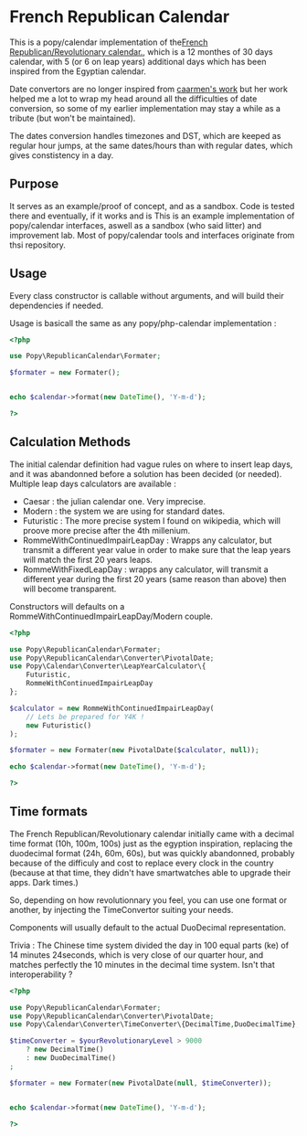 French Republican Calendar
==========================

This is a popy/calendar implementation of the[French Republican/Revolutionary calendar.](https://en.wikipedia.org/wiki/French_Republican_Calendar),
which is a 12 monthes of 30 days calendar, with 5 (or 6 on leap years)
additional days which has been inspired from the Egyptian calendar.

Date convertors are no longer inspired from [caarmen's work](https://github.com/caarmen/french-revolutionary-calendar)
but her work helped me a lot to wrap my head around all the difficulties of
date conversion, so some of my earlier implementation may stay a while as a
tribute (but won't be maintained).

The dates conversion handles timezones and DST, which are keeped as regular hour
jumps, at the same dates/hours than with regular dates, which gives constistency
in a day.

Purpose
-------
It serves as an example/proof of concept, and as a sandbox. Code is tested there
and eventually, if it works and is 
This is an example implementation of popy/calendar interfaces, aswell as a 
sandbox (who said litter) and improvement lab.
Most of popy/calendar tools and interfaces originate from thsi repository.

Usage
-----

Every class constructor is callable without arguments, and will build their
dependencies if needed.

Usage is basicall the same as any popy/php-calendar implementation :

```php
<?php

use Popy\RepublicanCalendar\Formater;

$formater = new Formater();


echo $calendar->format(new DateTime(), 'Y-m-d');

?>
```

Calculation Methods
-------------------

The initial calendar definition had vague rules on where to insert leap days,
and it was abandonned before a solution has been decided (or needed). Multiple
leap days calculators are available :

- Caesar : the julian calendar one. Very imprecise.
- Modern : the system we are using for standard dates.
- Futuristic : The more precise system I found on wikipedia, which will proove
    more precise after the 4th millenium.
- RommeWithContinuedImpairLeapDay : Wrapps any calculator, but transmit a
    different year value in order to make sure that the leap years will match
    the first 20 years leaps.
- RommeWithFixedLeapDay : wrapps any calculator, will transmit a different year
    during the first 20 years (same reason than above) then will become
    transparent.

Constructors will defaults on a RommeWithContinuedImpairLeapDay/Modern couple.

```php
<?php

use Popy\RepublicanCalendar\Formater;
use Popy\RepublicanCalendar\Converter\PivotalDate;
use Popy\Calendar\Converter\LeapYearCalculator\{
    Futuristic,
    RommeWithContinuedImpairLeapDay
};

$calculator = new RommeWithContinuedImpairLeapDay(
    // Lets be prepared for Y4K !
    new Futuristic()
);

$formater = new Formater(new PivotalDate($calculator, null));

echo $calendar->format(new DateTime(), 'Y-m-d');

?>
```

Time formats
------------

The French Republican/Revolutionary calendar initially came with a decimal time
format (10h, 100m, 100s) just as the egyption inspiration, replacing the
duodecimal format (24h, 60m, 60s), but was quickly abandonned, probably because
of the difficuly and cost to replace every clock in the country (because at that
time, they didn't have smartwatches able to upgrade their apps. Dark times.)

So, depending on how revolutionnary you feel, you can use one format or another,
by injecting the TimeConvertor suiting your needs.

Components will usually default to the actual DuoDecimal representation.

Trivia : The Chinese time system divided the day in 100 equal parts (ke) of
14 minutes 24seconds, which is very close of our quarter hour, and matches
perfectly the 10 minutes in the decimal time system. Isn't that
interoperability ?

```php
<?php

use Popy\RepublicanCalendar\Formater;
use Popy\RepublicanCalendar\Converter\PivotalDate;
use Popy\Calendar\Converter\TimeConverter\{DecimalTime,DuoDecimalTime};

$timeConverter = $yourRevolutionaryLevel > 9000
    ? new DecimalTime()
    : new DuoDecimalTime()
;

$formater = new Formater(new PivotalDate(null, $timeConverter));


echo $calendar->format(new DateTime(), 'Y-m-d');

?>
```

